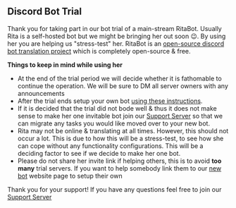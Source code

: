 ## Discord Bot Trial

Thank you for taking part in our bot trial of a main-stream RitaBot. Usually Rita is a self-hosted bot but we might be bringing her out soon 😉. By using her you are helping us "stress-test" her. RitaBot is an [open-source discord bot translation project](https://github.com/RitaBot-Project/RitaBot) which is completely open-source & free.



**Things to keep in mind while using her** 

  * At the end of the trial period we will decide whether it is fathomable to continue the operation. We will be sure to DM all server owners with any announcements
  * After the trial ends setup your own bot [using these instructions](https://ritabot.gg/new-bot).
  * If it is decided that the trial did not bode well & thus it does not make sense to make her one invitable bot join our [Support Server](https://discord.gg/pZ7PGX9XtX) so that we can migrate any tasks you would like moved over to your new bot.
  * Rita may not be online & translating at all times. However, this should not occur a lot. This is due to how this will be a stress-test, to see how she can cope without any functionality configurations. This will be a deciding factor to see if we decide to make her one bot. 
  * Please do not share her invite link if helping others, this is to avoid __too many__ trial servers. If you want to help somebody link them to our [new bot](https://ritabot.gg/new-bot/) website page to setup their own



Thank you for your support! If you have any questions feel free to join our [Support Server](https://discord.gg/pZ7PGX9XtX)